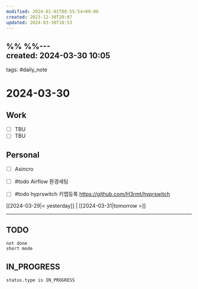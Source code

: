 ```yaml
---
modified: 2024-01-01T08:55:54+09:00
created: 2023-12-30T20:07
updated: 2024-03-30T10:53
---
```

%%  %%---  
created: 2024-03-30 10:05  
---  
tags: #daily_note  
  
# 2024-03-30  

## Work

- [ ] TBU
- [ ] TBU  

## Personal

- [ ] Asincro
- [ ] #todo Airflow 환경세팅
- [ ] #todo hyprswitch 키맵등록 https://github.com/H3rmt/hyprswitch

  
  
[[2024-03-29|< yesterday]] | [[2024-03-31|tomorrow >]]  
  
---  


## TODO
```tasks  
not done  
short mode  
```

## IN_PROGRESS
```tasks  
status.type is IN_PROGRESS
```

